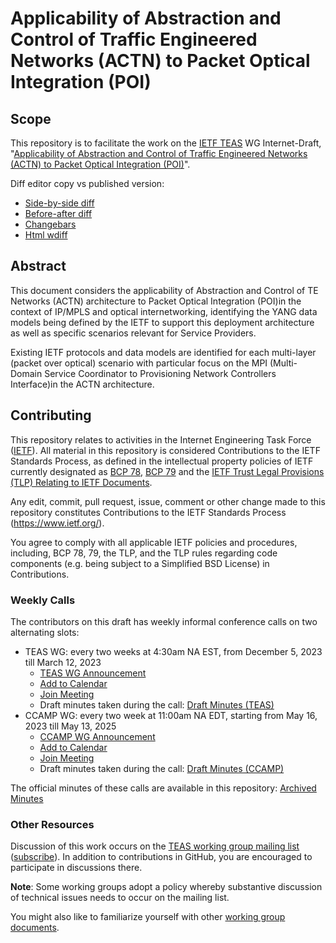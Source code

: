 # Applicability of Abstraction and Control of Traffic Engineered Networks (ACTN) to Packet Optical Integration (POI)

## Scope

This repository is to facilitate the work on the [IETF TEAS](https://datatracker.ietf.org/wg/teas/documents/) WG Internet-Draft, "[Applicability of Abstraction and Control of Traffic Engineered Networks (ACTN) to Packet Optical Integration (POI)](https://datatracker.ietf.org/doc/draft-ietf-teas-actn-poi-applicability/)".

Diff editor copy vs published version:
- [Side-by-side diff](https://www.ietf.org/rfcdiff?url1=draft-ietf-teas-actn-poi-applicability&url2=https://raw.githubusercontent.com/FabioPeruzzini/actn-poi/master/draft-ietf-teas-actn-poi-applicability.txt)
- [Before-after diff](https://www.ietf.org/rfcdiff?difftype=--abdiff&url1=draft-ietf-teas-actn-poi-applicability&url2=https://raw.githubusercontent.com/FabioPeruzzini/actn-poi/master/draft-ietf-teas-actn-poi-applicability.txt)
- [Changebars](https://www.ietf.org/rfcdiff?difftype=--chbars&url1=draft-ietf-teas-actn-poi-applicability&url2=https://raw.githubusercontent.com/FabioPeruzzini/actn-poi/master/draft-ietf-teas-actn-poi-applicability.txt)
- [Html wdiff](https://www.ietf.org/rfcdiff?difftype=--hwdiff&url1=draft-ietf-teas-actn-poi-applicability&url2=https://raw.githubusercontent.com/FabioPeruzzini/actn-poi/master/draft-ietf-teas-actn-poi-applicability.txt)

## Abstract

This document considers the applicability of Abstraction and Control of TE Networks (ACTN) architecture to Packet Optical Integration (POI)in the context of IP/MPLS and optical internetworking, identifying the YANG data models being defined by the IETF to support this deployment architecture as well as specific scenarios relevant for Service Providers.

Existing IETF protocols and data models are identified for each multi-layer (packet over optical) scenario with particular focus on the MPI (Multi-Domain Service Coordinator to Provisioning Network Controllers Interface)in the ACTN architecture.

## Contributing

This repository relates to activities in the Internet Engineering Task Force
([IETF](https://www.ietf.org/)). All material in this repository is considered
Contributions to the IETF Standards Process, as defined in the intellectual
property policies of IETF currently designated as
[BCP 78](https://www.rfc-editor.org/info/bcp78),
[BCP 79](https://www.rfc-editor.org/info/bcp79) and the
[IETF Trust Legal Provisions (TLP) Relating to IETF Documents](http://trustee.ietf.org/trust-legal-provisions.html).

Any edit, commit, pull request, issue, comment or other change made to this repository constitutes Contributions to the IETF Standards Process
(https://www.ietf.org/).

You agree to comply with all applicable IETF policies and procedures, including,
BCP 78, 79, the TLP, and the TLP rules regarding code components (e.g. being
subject to a Simplified BSD License) in Contributions.

### Weekly Calls

The contributors on this draft has weekly informal conference calls on two alternating slots:
- TEAS WG: every two weeks at 4:30am NA EST, from December 5, 2023 till March 12, 2023
  - [TEAS WG Announcement](https://mailarchive.ietf.org/arch/msg/teas/fLmQq0LDI49pkhffDxVGLMvlDvA/)
  - [Add to Calendar](https://cisco.webex.com/cisco/j.php?MTID=m69e84fb53dfc212dde873693433888aa)
  - [Join Meeting](https://cisco.webex.com/cisco/j.php?MTID=m55b25ae6f8109ffc70f454a8e7500e12)
  - Draft minutes taken during the call: [Draft Minutes (TEAS)](https://demo.hedgedoc.org/sRDV7vcNSSeSS11g5-TuAw)
- CCAMP WG: every two week at 11:00am NA EDT, starting from May 16, 2023 till May 13, 2025
  - [CCAMP WG Announcement](https://mailarchive.ietf.org/arch/msg/ccamp/ewZ77Kr6TpiZK7SExHtntWVS1Gs/)
  - [Add to Calendar](https://ietf.webex.com/ietf/j.php?MTID=m518114257c522731261ccb41d2a8ca71)
  - [Join Meeting](https://ietf.webex.com/ietf/j.php?MTID=mc554b49d0b8fa65fbf88c71ca5ee4fd3)
  - Draft minutes taken during the call: [Draft Minutes (CCAMP)](https://demo.hedgedoc.org/Lt4DCI9dRWe1mFQbPtZaPg)

The official minutes of these calls are available in this repository: [Archived Minutes](https://github.com/IETF-TEAS-WG/actn-poi/tree/master/minutes)

### Other Resources

Discussion of this work occurs on the
[TEAS working group mailing list](https://mailarchive.ietf.org/arch/browse/teas/)
([subscribe](https://www.ietf.org/mailman/listinfo/teas)). In addition to contributions in GitHub, you are encouraged to participate in discussions there.

**Note**: Some working groups adopt a policy whereby substantive discussion of
technical issues needs to occur on the mailing list.

You might also like to familiarize yourself with other
[working group documents](https://datatracker.ietf.org/wg/teas/documents/).
